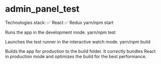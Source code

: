 # admin_panel_test
Technologies stack:
✅ React
✅ Redux
yarn/npm start

Runs the app in the development mode.
yarn/npm test

Launches the test runner in the interactive watch mode.
yarn/npm build

Builds the app for production to the build folder. It correctly bundles React in production mode and optimizes the build for the best performance.
